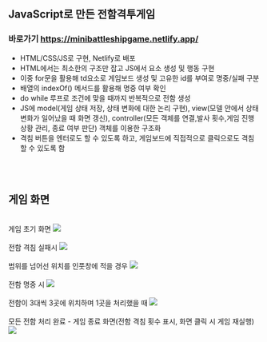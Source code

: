 ## JavaScript로 만든 전함격투게임
### 바로가기 https://minibattleshipgame.netlify.app/
- HTML/CSS/JS로 구현, Netlify로 배포
- HTML에서는 최소한의 구조만 잡고 JS에서 요소 생성 및 행동 구현
- 이중 for문을 활용해 td요소로 게임보드 생성 및 고유한 id를 부여로 명중/실패 구분
- 배열의 indexOf() 메서드를 활용해 명중 여부 확인
- do while 루프로 조건에 맞을 때까지 반복적으로 전함 생성
- JS에 model(게임 상태 저장, 상태 변화에 대한 논리 구현), view(모델 안에서 상태 변화가 일어났을 때 화면 갱신), controller(모든 객체를 연결,발사 횟수,게임 진행 상황 관리, 종료 여부 판단) 객체를 이용한 구조화
- 격침 버튼을 엔터로도 할 수 있도록 하고, 게임보드에 직접적으로 클릭으로도 격침할 수 있도록 함
<br/>
<br/>

## 게임 화면 
<br/>
게임 초기 화면
<img src="https://github.com/zestlumen/battleshipGame/assets/122693004/a46b3ed4-fd33-4ff1-ad82-e27f99b5ba4d" />
<br/>
<br/>
전함 격침 실패시
<img src="https://github.com/zestlumen/battleshipGame/assets/122693004/3bd59e06-b167-4b0b-b8fb-ea6b9f9d308a" />
<br/>
<br/>
범위를 넘어선 위치를 인풋창에 적을 경우
<img src="https://github.com/zestlumen/battleshipGame/assets/122693004/785a2af6-6796-4db3-acea-ddb77a4ae40e"  />
<br/>
<br/>
전함 명중 시
<img src="https://github.com/zestlumen/battleshipGame/assets/122693004/cfe201c4-0988-4133-82be-2349943a49a8"  />
<br/>
<br/>
전함이 3대씩 3곳에 위치하며 1곳을 처리했을 때
<img src="https://github.com/zestlumen/battleshipGame/assets/122693004/afb6e382-22dd-4a48-bd50-6d7f0676c9f3"  />
<br/>
<br/>
모든 전함 처리 완료 - 게임 종료 화면(전함 격침 횟수 표시, 화면 클릭 시 게임 재실행)
<img src="https://github.com/zestlumen/battleshipGame/assets/122693004/6f4d92ae-1625-48c8-8fb6-08942292257e"  />



